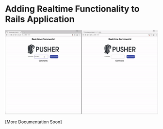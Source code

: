# Adding Realtime Functionality to Rails Application 

<img src="demo/demo.gif">

[More Documentation Soon]